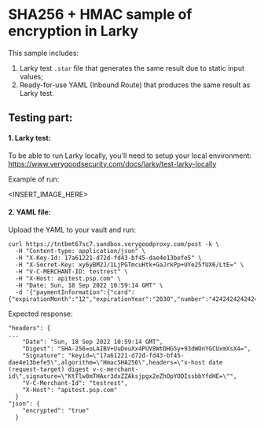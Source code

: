 # SHA256 + HMAC sample of encryption in Larky

This sample includes:
1. Larky test `.star` file that generates the same result due to static input values;
2. Ready-for-use YAML (Inbound Route) that produces the same result as Larky test.

## Testing part:

#### 1. Larky test:

To be able to run Larky locally, you'll need to setup your local environment:
https://www.verygoodsecurity.com/docs/larky/test-larky-locally

Example of run:

<INSERT_IMAGE_HERE>

#### 2. YAML file:

Upload the YAML to your vault and run:
```
curl https://tntbmt67sc7.sandbox.verygoodproxy.com/post -k \
  -H "Content-type: application/json" \
  -H "X-Key-Id: 17a61221-d72d-fd43-bf45-dae4e13befe5" \
  -H "X-Secret-Key: xy6yBM2J/1LjPGTmcuHtk+GaJrkPp+UYe25fUX6/LtE=" \
  -H "V-C-MERCHANT-ID: testrest" \
  -H "X-Host: apitest.psp.com" \
  -H "Date: Sun, 18 Sep 2022 10:59:14 GMT" \
  -d '{"paymentInformation":{"card": {"expirationMonth":"12","expirationYear":"2030","number":"4242424242424242","securityCode":"321","type":"002"}}}'
```

Expected response:
```
"headers": {
...
    "Date": "Sun, 18 Sep 2022 10:59:14 GMT",
    "Digest": "SHA-256=oLAIBV+UuDeuXx4PUV8WtDHG5y+93dWOnYGCUxmXsX4=",
    "Signature": "keyid=\"17a61221-d72d-fd43-bf45-dae4e13befe5\",algorithm=\"HmacSHA256\",headers=\"x-host date (request-target) digest v-c-merchant-id\",signature=\"KtTlw8mTHAxr3dxZZAksjpgx2eZhOpYODIssbbYfdHE=\"",
    "V-C-Merchant-Id": "testrest",
    "X-Host": "apitest.psp.com"
  }
"json": {
    "encrypted": "true"
  }
```